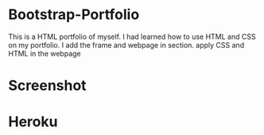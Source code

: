 # Bootstrap-Portfolio 

This is a HTML portfolio of myself. I had learned how to use HTML and CSS on my portfolio. I add the frame and webpage in section.
apply CSS and HTML in the webpage


# Screenshot

# Heroku
